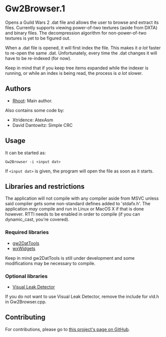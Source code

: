 Gw2Browser.1
============

Opens a Guild Wars 2 .dat file and allows the user to browse and extract its 
files. Currently supports viewing power-of-two textures (aside from DXTA) and
binary files. The decompression algorithm for non-power-of-two textures is yet
to be figured out.

When a .dat file is opened, it will first index the file. This makes it *a lot*
faster to re-open the same .dat. Unfortunately, every time the .dat changes it
will have to be re-indexed (for now).

Keep in mind that if you keep tree items expanded while the indexer is running,
or while an index is being read, the process is *a lot* slower.

Authors
-------

* [Rhoot](https://github.com/rhoot): Main author.

Also contains some code by:

* Xtridence: AtexAsm
* David Dantowitz: Simple CRC

Usage
-----

It can be started as:

    Gw2Browser -i <input dat>

If `<input dat>` is given, the program will open the file as soon as it starts.

Libraries and restrictions
--------------------------

The application will not compile with any compiler aside from MSVC unless said
compiler gets some non-standard defines added to 'stdafx.h'. The application 
*may* compile and run in Linux or MacOS X if that is done however. RTTI needs
to be enabled in order to compile (if you can dynamic_cast, you're covered).

### Required libraries

* [gw2DatTools](https://bitbucket.org/Daegalus/gw2re/)
* [wxWidgets](http://wxwidgets.org/)

Keep in mind gw2DatTools is still under development and some modifications may
be necessary to compile.

### Optional libraries

* [Visual Leak Detector](http://vld.codeplex.com/)

If you do not want to use Visual Leak Detector, remove the include for vld.h
in Gw2Browser.cpp.

Contributing
------------

For contributions, please go to [this project's page on GitHub](https://github.com/rhoot/Gw2Browser).